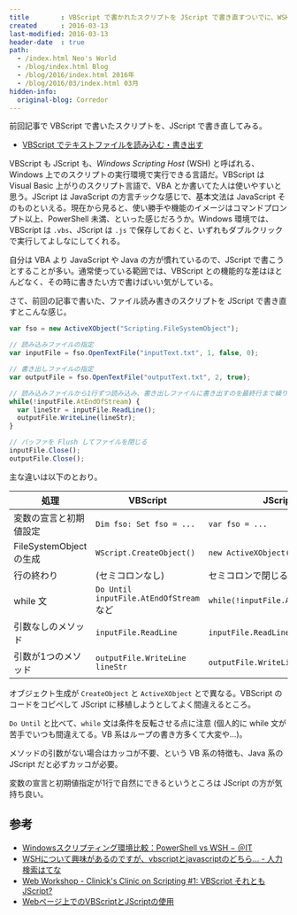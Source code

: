 ```yaml
---
title        : VBScript で書かれたスクリプトを JScript で書き直すついでに、WSH について
created      : 2016-03-13
last-modified: 2016-03-13
header-date  : true
path:
  - /index.html Neo's World
  - /blog/index.html Blog
  - /blog/2016/index.html 2016年
  - /blog/2016/03/index.html 03月
hidden-info:
  original-blog: Corredor
---
```


前回記事で VBScript で書いたスクリプトを、JScript で書き直してみる。

- [VBScript でテキストファイルを読み込む・書き出す](12-01.html)

VBScript も JScript も、*Windows Scripting Host* (WSH) と呼ばれる、Windows 上でのスクリプトの実行環境で実行できる言語だ。VBScript は Visual Basic 上がりのスクリプト言語で、VBA とか書いてた人は使いやすいと思う。JScript は JavaScript の方言チックな感じで、基本文法は JavaScript そのものといえる。現在から見ると、使い勝手や機能のイメージはコマンドプロンプト以上、PowerShell 未満、といった感じだろうか。Windows 環境では、VBScript は `.vbs`、JScript は `.js` で保存しておくと、いずれもダブルクリックで実行してよしなにしてくれる。

自分は VBA より JavaScript や Java の方が慣れているので、JScript で書こうとすることが多い。通常使っている範囲では、VBScript との機能的な差はほとんどなく、その時に書きたい方で書けばいい気がしている。

さて、前回の記事で書いた、ファイル読み書きのスクリプトを JScript で書き直すとこんな感じ。

```javascript
var fso = new ActiveXObject("Scripting.FileSystemObject");

// 読み込みファイルの指定
var inputFile = fso.OpenTextFile("inputText.txt", 1, false, 0);

// 書き出しファイルの指定
var outputFile = fso.OpenTextFile("outputText.txt", 2, true);

// 読み込みファイルから1行ずつ読み込み、書き出しファイルに書き出すのを最終行まで繰り返す
while(!inputFile.AtEndOfStream) {
  var lineStr = inputFile.ReadLine();
  outputFile.WriteLine(lineStr);
}

// バッファを Flush してファイルを閉じる
inputFile.Close();
outputFile.Close();
```

主な違いは以下のとおり。

| 処理                    | VBScript                                | JScript                           |
|-------------------------|-----------------------------------------|-----------------------------------|
| 変数の宣言と初期値設定  | `Dim fso: Set fso = ...`                | `var fso = ...`                   |
| FileSystemObject の生成 | `WScript.CreateObject()`                | `new ActiveXObject()`             |
| 行の終わり              | (セミコロンなし)                        | セミコロンで閉じる                |
| while 文                | `Do Until inputFile.AtEndOfStream` など | `while(!inputFile.AtEndofStream)` |
| 引数なしのメソッド      | `inputFile.ReadLine`                    | `inputFile.ReadLine()`            |
| 引数が1つのメソッド     | `outputFile.WriteLine lineStr`          | `outputFile.WriteLine(lineStr)`   |

オブジェクト生成が `CreateObject` と `ActiveXObject` とで異なる。VBScript のコードをコピペして JScript に移植しようとしてよく間違えるところ。

`Do Until` と比べて、`while` 文は条件を反転させる点に注意 (個人的に while 文が苦手でいつも間違えてる。VB 系はループの書き方多くて大変や…)。

メソッドの引数がない場合はカッコが不要、という VB 系の特徴も、Java 系の JScript だと必ずカッコが必要。

変数の宣言と初期値指定が1行で自然にできるというところは JScript の方が気持ち良い。

## 参考

- [Windowsスクリプティング環境比較：PowerShell vs WSH − ＠IT](http://www.atmarkit.co.jp/fwin2k/operation/pshvswsh/pshvswsh_01.html)
- [WSHについて興味があるのですが、vbscriptとjavascriptのどちら… - 人力検索はてな](http://q.hatena.ne.jp/1263619334)
- [Web Workshop - Clinick's Clinic on Scripting #1: VBScript それとも JScript?](https://msdn.microsoft.com/ja-jp/library/ms974627.aspx)
- [Webページ上でのVBScriptとJScriptの使用](https://msdn.microsoft.com/ja-jp/library/cc482765.aspx#vbnjscrpt_differences)
